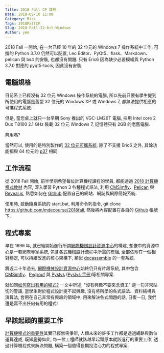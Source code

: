 ```yaml
---
Title: 2018 Fall CP 課程
Date: 2018-09-10 11:00
Category: Misc
Tags: 2018FallCP
Slug: 2018-Fall-32-bit-Windows
Author: yen
---
```


2018 Fall 一開始, 在一台已經 10 年的 32 位元的 Windows 7 操作系統中工作. 可攜的 Python 3.7.0 仍然可以配置, Leo Editor、PyQt5、flask、Markdown、pelican 與 bs4 的安裝, 也都沒有問題. 只有 Eric6 因為缺少必要模組與 Python 3.7.0 對應的 pyqt5-tools, 因此沒有安裝.

<!-- PELICAN_END_SUMMARY -->

電腦規格
----

目前系上已經沒有 32 位元 Windows 操作系統的電腦, 所以先前只要有學生提到所使用的電腦是舊型 32 位元的 Windows XP 或 Windows 7, 都無法提供相應的可攜程式系統.

但是, 當您桌上就只一台早期 Sony 推出的 VGC-LM26T 電腦, 採用 Intel core 2 Duo T8100 2.1 GHz 裝載 32 位元 Windows 7, 記憶體只有 2GB 的老舊電腦.

夠用嗎?

當然可以, 使用的是特別製作的 [32 位元可攜系統], 除了不支援 Eric6 之外, 其餘功能都與 64 位元的  [p37] 相同.

[32 位元可攜系統]: https://mde1a1.kmol.info/2017fall/raw/p37_32.7z?name=c272a694f98180f8d1272b43f7d7b4fdd8f7f550
[p37]: https://drive.google.com/file/d/1DWtyoUhl8CycKJ8uulB3viRXE39KqpE1/view?usp=sharing

工作流程
----

從 2018 Fall 開始, 前半學期希望每位計算機程課程的學員, 都能透過 [2018 計算機程式教材] 內容, 深入學習 Python 3 各種程式語法, 利用 [CMSimfly]、[Pelican] 與 [Reveal.js], 熟悉如何在 [Github] 配置自己的網站、網誌與網際簡報系統.

使用時, 啟動隨身系統的 start.bat, 利用命令列指令, git clone https://github.com/mdecourse/2018fall, 然後將內容配置在各自的 [Github] 帳號下.

[Github]: https://github.com/
[2018 計算機程式教材]:  http://mde.tw/cp2018/content/
[CMSimfly]: https://github.com/chiamingyen/cmsimfly
[Pelican]: https://github.com/getpelican/pelican
[Reveal.js]: https://revealjs.com/

程式專案
----

早在 1999 年, 就已經開始進行所謂[網際機械設計資源中心]的構建, 想像中的資源中心是一套網際專家系統, 包含各式機械設計流程中所需的模組, 全部依附在一個相對穩定, 可以持續改進的核心架構下, 類似 [docassemble] 的一套系統.

將近二十年過去, [網際機械設計資源中心]始終仍只有片段系統, 其中包含 [CMSimfly]、[Pygrouf] 與 [Pyslvs] ([Pyslvs 手冊])等相關專案.

就如同[如何寫出有用的程式?] 一文中所述, "沒有興趣不要來念資工" 是一句非常貼切的警語, 當學生對於程式設計提不起興趣, 沒有將所學的各式語法、資料結構與演算法, 套用在自己非常有興趣的領域中, 用來解決各式問題的話, 日復一日, 我們還是寫不出任何有用的程式!

[網際機械設計資源中心]: https://webcache.googleusercontent.com/search?q=cache:sqYPNC8_mgoJ:https://www.most.gov.tw/sci/ch/detail%3Farticle_uid%3D4ee546e6-73fa-43a8-b1df-a5a0a1fe1824%26menu_id%3D0bac23e6-b3df-4fe0-b152-2e1050eb2f2c%26content_type%3DP%26view_mode%3DlistView+&cd=6&hl=zh-TW&ct=clnk&gl=tw
[docassemble]: https://github.com/jhpyle/docassemble
[Pygrouf]: https://github.com/chiamingyen/pygrouf
[Pyslvs]: https://github.com/KmolYuan/Pyslvs-PyQt5
[Pyslvs 手冊]: http://www.pyslvs.com/content/
[如何寫出有用的程式?]: http://blog.ez2learn.com/2009/06/27/how-to-write-useful-program/

早該起頭的重要工作
----

[計算機程式的重要性]其實已經無需爭辯, 人類未來的許多工作都是透過網路與數位運算達成, 既知趨勢如此, 每一位工程師就該越早起頭原本就該進行的重要工作, 透過計算機程式來解決問題, 構築一個值得長期投注心力的程式專案.

[計算機程式的重要性]: https://www.quora.com/Why-is-programming-so-important-in-the-modern-world